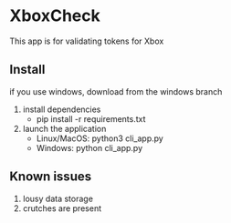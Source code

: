# XboxCheck

This app is for validating tokens for Xbox

## Install
if you use windows, download from the windows branch

1. install dependencies
   - pip install -r requirements.txt
2. launch the application
   - Linux/MacOS: python3 cli_app.py
   - Windows: python cli_app.py

## Known issues
1. lousy data storage
2. crutches are present